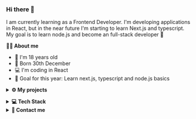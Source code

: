 ### Hi there 👋


<p> I am currently learning as a Frontend Developer. I'm developing applications in React, but in the near future I'm starting to learn Next.js and typescript. My goal is to learn node.js and become an full-stack developer 🙂 </p>

**💁‍♂️ About me**

<ul>
  <li> 👦 I'm 18 years old
  <li> 🎂 Born 30th December
  <li> 💻 I'm coding in React
  <li> 🎯 Goal for this year: Learn next.js, typescript and node.js basics
</ul>

**<details><summary><b>⚙ My projects</b></summary>**

<ol>
  <li> <b>Productivity App (https://github.com/zandalJ/Productivity-App) (in develop)</b> - It's my first own designed and coded project. This app was mainly coded in React and scss but i used few other libraries  like react-redux, react-router v6, material UI, moment.js, react-hook-form, react swiper, framer motion, font-awesome and firebase. This project soldified my knowledge in React and his core main libraries, creating and connecting my firebase database and using other libraries in app.
  <li> <b>Sprzatando (https://github.com/loudsheep/sprzatando) (finished)</b> - It's a school project developed with my schoolmates in React, styled components and Inertiajs. I'm responsible for part projecting in figma and frontend develop. This project is a great opportunity to improve working in group and with the backend side of the project.
</ol>
  
 </details>


**<details><summary><b>💻 Tech Stack</b></summary>**

### Languages:
[![My Skills](https://skillicons.dev/icons?i=js,sass,html)](https://skillicons.dev)

### Frameworks/Libraries:
[![My Skills](https://skillicons.dev/icons?i=react,redux, materialui)](https://skillicons.dev)

### Tools:
[![My Skills](https://skillicons.dev/icons?i=git,github,figma)](https://skillicons.dev)

</details>

<details><summary><b>📧 Contact me</b></summary>
    <ul>
        <li><strong>E-mail: </strong> <code>dziubacontact@gmail.com</code></li>
    </ul>
</details>

